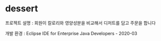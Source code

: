# dessert

프로젝트 설명 :
회원이 칼로리와 영양성분을 비교해서 디저트를 담고 주문을 합니다

개발 환경 :
Eclipse IDE for Enterprise Java Developers - 2020-03

